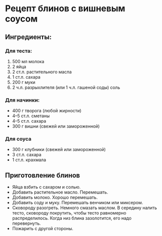 # Рецепт блинов с вишневым соусом
## Ингредиенты:
### Для теста:
1. 500 мл молока
2. 2 яйца
3. 2 ст.л. растительного масла
4. 1 ст.л. сахара
5. 200 г муки
6. 2 ч.л. разрыхлителя (или 1 ч.л. гашеной соды)
соль
### Для начинки:
* 400 г творога (любой жирности)
* 4–5 ст.л. сметаны
* 4–5 ст.л. сахара
* 300 г вишни (свежей или замороженной)
### Для соуса
+ 300 г клубники (свежей или замороженной)
+ 3 ст.л. сахара
+ 1 ст.л. крахмала
## Приготовление блинов
* Яйца взбить с сахаром и солью.
* Добавить растительное масло.
Перемешать.
* Добавить молоко.
Хорошо перемешать.
* Добавить соду и муку.
Перемешать венчиком или миксером.
* Сковороду разогреть.
Немного смазать маслом.
В середину налить тесто, сковороду покрутить, чтобы тесто равномерно распределилось.
Когда низ блина зазолотится, его надо перевернуть.
* Пожарить с другой стороны.

